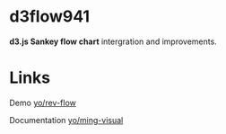 # d3flow941
**d3.js Sankey flow chart** intergration and improvements.

# Links

Demo [yo/rev-flow](http://yo/rev-flow)

Documentation [yo/ming-visual](http://yo/ming-visual)

